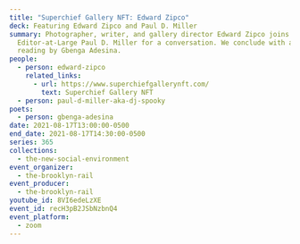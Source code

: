 ```yaml
---
title: "Superchief Gallery NFT: Edward Zipco"
deck: Featuring Edward Zipco and Paul D. Miller
summary: Photographer, writer, and gallery director Edward Zipco joins Rail
  Editor-at-Large Paul D. Miller for a conversation. We conclude with a poetry
  reading by Gbenga Adesina.
people:
  - person: edward-zipco
    related_links:
      - url: https://www.superchiefgallerynft.com/
        text: Superchief Gallery NFT
  - person: paul-d-miller-aka-dj-spooky
poets:
  - person: gbenga-adesina
date: 2021-08-17T13:00:00-0500
end_date: 2021-08-17T14:30:00-0500
series: 365
collections:
  - the-new-social-environment
event_organizer:
  - the-brooklyn-rail
event_producer:
  - the-brooklyn-rail
youtube_id: 8VI6edeLzXE
event_id: recH3pB2JSbNzbnQ4
event_platform:
  - zoom
---
```

